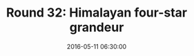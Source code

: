 ---
layout: post
title:  "Round 32: Himalayan four-star grandeur"
date:   2016-05-11 06:30:00
status: notext
---